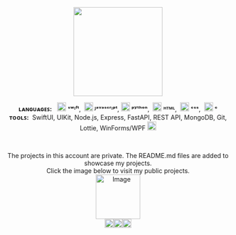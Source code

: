 <p align="center"><a href="https://github.com/MertEnesAKARSU"><img src="https://res.cloudinary.com/dcybeprh9/image/upload/v1715395116/logo_ypogsp.png" width="200" height="auto"></img></a></p>


<p align="center">
<b>ʟᴀɴɢᴜᴀɢᴇꜱ:</b>   &nbsp;   <a href="https://www.swift.org"><img width="20" height="20" alt="Image" src="https://github.com/user-attachments/assets/eafc9288-21b9-4053-be5b-5e355c7a9067" /></a> <b>ˢʷᶦᶠᵗ</b>,&nbsp; <a href="https://developer.mozilla.org/en-US/docs/Web/JavaScript" target="_blank" rel="noreferrer"><img src="https://raw.githubusercontent.com/danielcranney/readme-generator/main/public/icons/skills/javascript-colored.svg" width="20" height="20" alt="JavaScript" /></a><b> ᴶᵃᵛᵃˢᶜʳᶦᵖᵗ</b>,&nbsp;<a href="https://www.python.org/" target="_blank" rel="noreferrer"><img src="https://raw.githubusercontent.com/danielcranney/readme-generator/main/public/icons/skills/python-colored.svg" width="20" height="20" alt="Python" /></a>  <b>ᵖʸᵗʰᵒⁿ</b>, &nbsp;<a href="https://developer.mozilla.org/en-US/docs/Glossary/HTML5" target="_blank" rel="noreferrer"><img src="https://raw.githubusercontent.com/danielcranney/readme-generator/main/public/icons/skills/html5-colored.svg" width="20" height="20" alt="HTML5" /></a> <b>ᴴᵀᴹᴸ</b>,&nbsp; <a href="https://www.w3.org/TR/CSS/#css" target="_blank" rel="noreferrer"><img src="https://raw.githubusercontent.com/danielcranney/readme-generator/main/public/icons/skills/css3-colored.svg" width="20" height="20" alt="CSS3" /></a> <b>ᶜˢˢ</b>,&nbsp; <img width="20" height="20" alt="Image" src="https://github.com/user-attachments/assets/71f5aac6-73ad-4763-af2e-b57d740c1a80" />  <b>ᶜ</b>
</br><b>ᴛᴏᴏʟꜱ:</b>&nbsp; SwiftUI, UIKit, Node.js, Express, FastAPI, REST API, MongoDB, Git, Lottie, WinForms/WPF <img width="20" height="20" src="https://github.com/user-attachments/assets/adadd61b-a250-41e9-94e1-afa03a987a58"/> </p> </br>

  
<p align="center">
The projects in this account are private. The README.md files are added to showcase my projects.</br>Click the image below to visit my public projects.</br><a href="https://github.com/mertenesakarsu-ai"><img width="100" height="auto" alt="Image" src="https://github.com/user-attachments/assets/fddc5f57-e138-4b0f-b78f-c695b20ce6d6" /></a></br><a href="https://github.com/mertenesakarsu-ai"><img width="20" height="20" src="https://github.com/user-attachments/assets/a0679bf3-64e2-4934-a67a-640c93f2693c"/></a><a href="https://github.com/mertenesakarsu-ai"><img width="20" height="20" src="https://github.com/user-attachments/assets/a0679bf3-64e2-4934-a67a-640c93f2693c"/></a><a href="https://github.com/mertenesakarsu-ai"><img width="20" height="20" src="https://github.com/user-attachments/assets/a0679bf3-64e2-4934-a67a-640c93f2693c"/></a></p>
